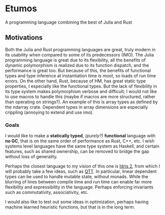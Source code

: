 # Etumos
A programming language combining the best of Julia and Rust

## Motivations
Both the Julia and Rust programming languages are great, truly modern in its usability when compared to some of its predecessors (IMO). The Julia programming language is great due to its flexibility, all the benefits of dynamic polymorphism is realized due to its function dispatch, and the performance is great too. But because of this, the benefits of functional types and type inference at instantiation time is moot, so loads of run time errors. On the other hand, Rust, because of HM, has great static type properties, I especially like the functional types. But the lack of flexibility in its type system makes polymorphism verbose and difficult; I would not like to use macros to handle this (maybe if macros are more structured, rather than operating on strings?). An example of this is array types as defined by the ndarray crate. Dependent types in array dimensions are especially crippling (annoying to extend and use imo). 

### Goals
I would like to make a **statically typed**, *(purely?)* **functional** language with **no GC**, that is on the same order of performance as Rust, C++, etc. I wish systems level languages have the same type system as Haskell, and certain features, such as shared ownership, can be removed to bridge the gap without loss of generality.

Perhaps the closest language to my vision of this one is [Idris 2](https://github.com/idris-lang/Idris2), from which I will probably take a few ideas, such as [QTT](http://www.t-news.cn/Floc2018/FLoC2018-pages/proceedings_paper_665.pdf). In particular, linear dependent types can be used to handle mutable state, without monads. While the blurring of lines between compile time and run time can enable far more flexibility and expressibility in the language. Perhaps enforcing invariants such as commutativity, associativity, etc.

I would also like to test out some ideas in optimization, perhaps having machine learned heuristic functions, but that is in the long term.
